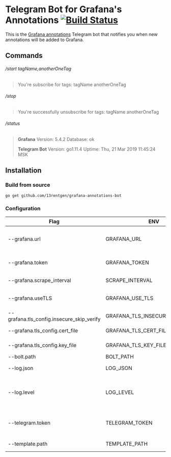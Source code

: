 # Telegram Bot for Grafana's Annotations [![Build Status](https://cloud.drone.io/api/badges/13rentgen/grafana-annotations-bot/status.svg)](https://cloud.drone.io/13rentgen/grafana-annotations-bot)

This is the [Grafana annotations](http://docs.grafana.org/http_api/annotations/) Telegram bot that notifies you when new annotations will be added to Grafana.  

## Commands

###### /start tagName,anotherOneTag

> You're subscribe for tags:
> tagName
> anotherOneTag  

###### /stop

> You're successfully unsubscribe for tags:
> tagName
> anotherOneTag

###### /status

> **Grafana**
> Version: 5.4.2
> Database: ok
> 
> **Telegram Bot**
> Version: go1.11.4
> Uptime: Thu, 21 Mar 2019 11:45:24 MSK

## Installation

### Build from source

`go get github.com/13rentgen/grafana-annotations-bot`

### Configuration
| Flag                                      | ENV                              | Required | Description                                                                                             |
|-------------------------------------------|----------------------------------|----------|---------------------------------------------------------------------------------------------------------|
| --grafana.url                             | GRAFANA_URL                      | True     | The URL that's used to connect to the Grafana, example: `http://localhost:3000`                         |
| --grafana.token                           | GRAFANA_TOKEN                    | True     | The Bearer token used to connect with Grafana API                                                       |
| --grafana.scrape_interval                 | SCRAPE_INTERVAL                  | False    | Scrape annotations interval. Default: 10s                                                               |
| --grafana.useTLS                          | GRAFANA_USE_TLS                  | False    | Use TLS to connect with Grafana API, default: false                                                     |
| --grafana.tls_config.insecure_skip_verify | GRAFANA_TLS_INSECURE_SKIP_VERIFY | False    | Grafana TLS config - insecure skip verify                                                               |
| --grafana.tls_config.cert_file            | GRAFANA_TLS_CERT_FILE            | False    | Grafana TLS config - client cert file path                                                              |
| --grafana.tls_config.key_file             | GRAFANA_TLS_KEY_FILE             | False    | Grafana TLS config - client key file path                                                               |
| --bolt.path                               | BOLT_PATH                        | True     | Bolt database file path                                                                                 |
| --log.json                                | LOG_JSON                         | False    | Tell the application to log json, default: false                                                        |
| --log.level                               | LOG_LEVEL                        | False    | The log level to use for filtering logs, possible values: debug, info, warn, error. Default: info       |
| --telegram.token                          | TELEGRAM_TOKEN                   | True     | The token used to connect with Telegram. Token you get from [@botfather](https://telegram.me/botfather) |
| --template.path                           | TEMPLATE_PATH                    | True     | The path to the template                                                                                |


